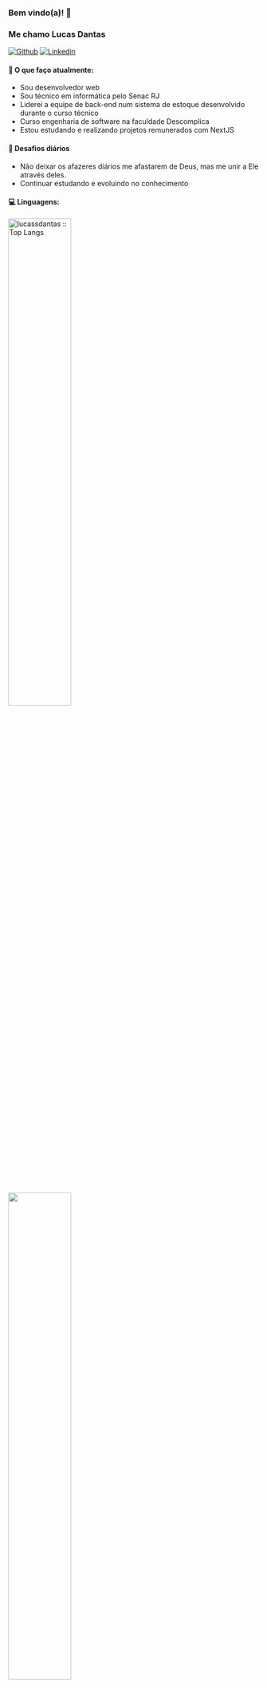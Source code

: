 ### Bem vindo(a)! 👋 
### Me chamo Lucas Dantas

[![Github](https://img.shields.io/badge/-Github-000?style=flat&logo=Github&logoColor=white)](https://github.com/lucassdantas)
[![Linkedin](https://img.shields.io/badge/-LinkedIn-blue?style=flat&logo=Linkedin&logoColor=white)](https://linkedin.com/in/lucas-de-sousa-dantas/)

#### 🌱 O que faço atualmente: 
- Sou desenvolvedor web
- Sou técnico em informática pelo Senac RJ
- Liderei a equipe de back-end num sistema de estoque desenvolvido durante o curso técnico
- Curso engenharia de software na faculdade Descomplica
- Estou estudando e realizando projetos remunerados com NextJS

#### :muscle: Desafios diários
- Não deixar os afazeres diários me afastarem de Deus, mas me unir a Ele através deles.
- Continuar estudando e evoluindo no conhecimento 

#### :computer: Linguagens:
<img width="50%"  src="https://github-readme-stats.vercel.app/api/top-langs/?username=lucassdantas&langs_count=10&theme=tokyonight&layout=compact" alt="lucassdantas :: Top Langs" />
<img width="50%"  src="https://github-readme-stats.vercel.app/api?username=lucassdantas&show_icons=true&hide_border=true" />


